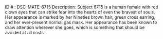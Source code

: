 ID # : DSC-MATE-6715
Description: Subject 6715 is a human female with red clown eyes that can strike fear into the hearts of even the bravest of souls. Her appearance is marked by her Nineties brown hair, green cross earring, and her ever-present normal gas mask. Her appearance has been known to draw attention wherever she goes, which is something that should be avoided at all costs.